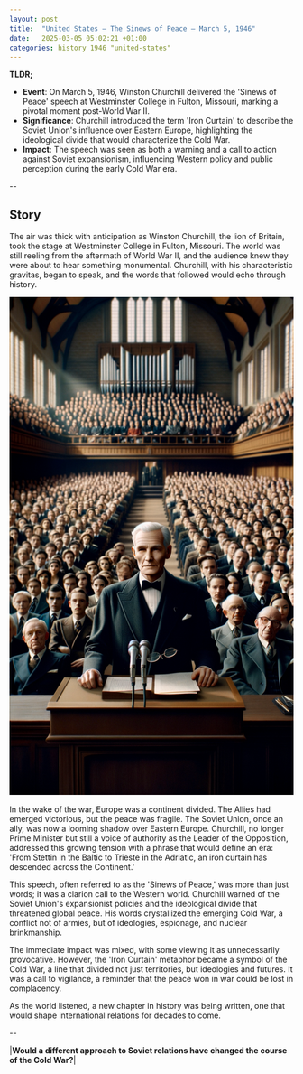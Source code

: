 ```yaml
---
layout: post
title:  "United States – The Sinews of Peace – March 5, 1946"
date:   2025-03-05 05:02:21 +01:00
categories: history 1946 "united-states"
---
```


**TLDR;**
- **Event**: On March 5, 1946, Winston Churchill delivered the 'Sinews of Peace' speech at Westminster College in Fulton, Missouri, marking a pivotal moment post-World War II.
- **Significance**: Churchill introduced the term 'Iron Curtain' to describe the Soviet Union's influence over Eastern Europe, highlighting the ideological divide that would characterize the Cold War.
- **Impact**: The speech was seen as both a warning and a call to action against Soviet expansionism, influencing Western policy and public perception during the early Cold War era.

--

## Story

The air was thick with anticipation as Winston Churchill, the lion of Britain, took the stage at Westminster College in Fulton, Missouri. The world was still reeling from the aftermath of World War II, and the audience knew they were about to hear something monumental. Churchill, with his characteristic gravitas, began to speak, and the words that followed would echo through history.

![Image](/assets/images/05_March_c9c6b45bb1d91609de5c75eb227d38d3.png)

In the wake of the war, Europe was a continent divided. The Allies had emerged victorious, but the peace was fragile. The Soviet Union, once an ally, was now a looming shadow over Eastern Europe. Churchill, no longer Prime Minister but still a voice of authority as the Leader of the Opposition, addressed this growing tension with a phrase that would define an era: 'From Stettin in the Baltic to Trieste in the Adriatic, an iron curtain has descended across the Continent.'

This speech, often referred to as the 'Sinews of Peace,' was more than just words; it was a clarion call to the Western world. Churchill warned of the Soviet Union's expansionist policies and the ideological divide that threatened global peace. His words crystallized the emerging Cold War, a conflict not of armies, but of ideologies, espionage, and nuclear brinkmanship.

The immediate impact was mixed, with some viewing it as unnecessarily provocative. However, the 'Iron Curtain' metaphor became a symbol of the Cold War, a line that divided not just territories, but ideologies and futures. It was a call to vigilance, a reminder that the peace won in war could be lost in complacency.

As the world listened, a new chapter in history was being written, one that would shape international relations for decades to come.

--

|**Would a different approach to Soviet relations have changed the course of the Cold War?**|

